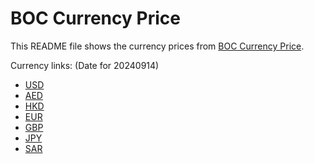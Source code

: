 # BOC Currency Price

This README file shows the currency prices from [BOC Currency Price](https://www.boc.cn/sourcedb/whpj/).

Currency links: (Date for 20240914)

- [USD](https://bocurrencyprice.techina.science/BOC_CURRENCY_PRICE/USD/20240914.json)
- [AED](https://bocurrencyprice.techina.science/BOC_CURRENCY_PRICE/AED/20240914.json)
- [HKD](https://bocurrencyprice.techina.science/BOC_CURRENCY_PRICE/HKD/20240914.json)
- [EUR](https://bocurrencyprice.techina.science/BOC_CURRENCY_PRICE/EUR/20240914.json)
- [GBP](https://bocurrencyprice.techina.science/BOC_CURRENCY_PRICE/GBP/20240914.json)
- [JPY](https://bocurrencyprice.techina.science/BOC_CURRENCY_PRICE/JPY/20240914.json)
- [SAR](https://bocurrencyprice.techina.science/BOC_CURRENCY_PRICE/SAR/20240914.json)
